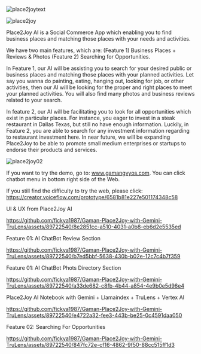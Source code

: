 
![place2joytext](https://github.com/fickya1987/Gaman-Place2Joy-with-Gemini-TruLens/assets/89722540/062f2294-37bc-4bad-a05f-33327b05ad92)

![place2joy](https://github.com/fickya1987/Gaman-Place2Joy-with-Gemini-TruLens/assets/89722540/f25da6f7-4d03-4ed6-b3b1-b65a815922e5)

Place2Joy AI is a Social Commerce App which enabling you to find business places and matching those places with your needs and activities. 

We have two main features, which are: (Feature 1) Business Places + Reviews & Photos (Feature 2) Searching for Opportunities. 

In Feature 1, our AI will be assisting you to search for your desired public or business places and matching those places with your planned activities. Let say you wanna do painting, eating, hanging out, looking for job, or other activities, then our AI will be looking for the proper and right places to meet your planned activities. You will also find many photos and business reviews related to your search. 

In feature 2, our AI will be facilitating you to look for all opportunities which exist in particular places. For instance, you eager to invest in a steak restaurant in Dallas Texas, but still no have enough information. Luckily, in Feature 2, you are able to search for any investment information regarding to restaurant investment here. In near future, we will be expanding Place2Joy to be able to promote small medium enterprises or startups to endorse their products and services.

![place2joy02](https://github.com/fickya1987/Gaman-Place2Joy-with-Gemini-TruLens/assets/89722540/9baa583e-1048-4062-967e-13746f443da4)

If you want to try the demo, go to: www.gamangvyos.com. You can click chatbot menu in bottom right side of the Web.

If you still find the difficulty to try the web, please click: https://creator.voiceflow.com/prototype/6581b81e227e501174348c58




UI & UX from Place2Joy AI

https://github.com/fickya1987/Gaman-Place2Joy-with-Gemini-TruLens/assets/89722540/8e2851cc-a510-4031-a0b8-eb6d2e5535ed

Feature 01: AI ChatBot Review Section 

https://github.com/fickya1987/Gaman-Place2Joy-with-Gemini-TruLens/assets/89722540/b7ed5bbf-5638-430b-b02e-12c7c4b7f359


Feature 01: AI ChatBot Phots Directory Section

https://github.com/fickya1987/Gaman-Place2Joy-with-Gemini-TruLens/assets/89722540/a33de682-c8fb-4b44-a854-4e9b0e5d96e4

Place2Joy AI Notebook with Gemini + Llamaindex + TruLens + Vertex AI

https://github.com/fickya1987/Gaman-Place2Joy-with-Gemini-TruLens/assets/89722540/e4722a32-fee3-443b-be25-0c4591daa050

Feature 02: Searching For Opportunities

https://github.com/fickya1987/Gaman-Place2Joy-with-Gemini-TruLens/assets/89722540/847fc72e-cf16-4862-9f50-88cc515ff1d3



